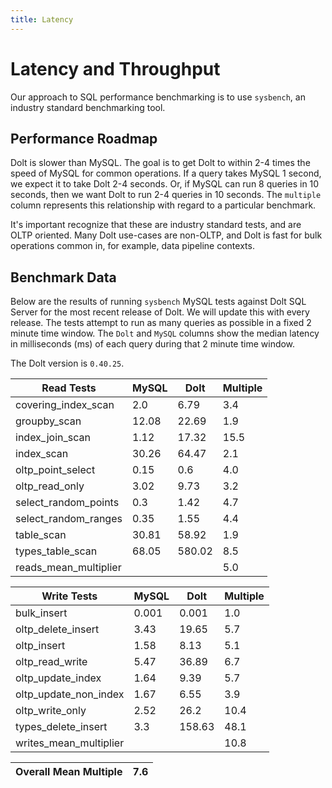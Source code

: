 ```yaml
---
title: Latency
---
```


# Latency and Throughput

Our approach to SQL performance benchmarking is to use `sysbench`, an
industry standard benchmarking tool.

## Performance Roadmap

Dolt is slower than MySQL. The goal is to get Dolt to within 2-4 times
the speed of MySQL for common operations. If a query takes MySQL 1
second, we expect it to take Dolt 2-4 seconds. Or, if MySQL can run 8
queries in 10 seconds, then we want Dolt to run 2-4 queries in 10
seconds. The `multiple` column represents this relationship with
regard to a particular benchmark.

It's important recognize that these are industry standard tests, and
are OLTP oriented. Many Dolt use-cases are non-OLTP, and Dolt is fast
for bulk operations common in, for example, data pipeline contexts.

## Benchmark Data

Below are the results of running `sysbench` MySQL tests against Dolt
SQL Server for the most recent release of Dolt. We will update this
with every release. The tests attempt to run as many queries as
possible in a fixed 2 minute time window. The `Dolt` and `MySQL`
columns show the median latency in milliseconds (ms) of each query 
during that 2 minute time window.

The Dolt version is `0.40.25`.
<!-- START_LATENCY_RESULTS_TABLE -->
|       Read Tests        | MySQL |  Dolt  | Multiple |
|-------------------------|-------|--------|----------|
| covering\_index\_scan   |   2.0 |   6.79 |      3.4 |
| groupby\_scan           | 12.08 |  22.69 |      1.9 |
| index\_join\_scan       |  1.12 |  17.32 |     15.5 |
| index\_scan             | 30.26 |  64.47 |      2.1 |
| oltp\_point\_select     |  0.15 |    0.6 |      4.0 |
| oltp\_read\_only        |  3.02 |   9.73 |      3.2 |
| select\_random\_points  |   0.3 |   1.42 |      4.7 |
| select\_random\_ranges  |  0.35 |   1.55 |      4.4 |
| table\_scan             | 30.81 |  58.92 |      1.9 |
| types\_table\_scan      | 68.05 | 580.02 |      8.5 |
| reads\_mean\_multiplier |       |        |      5.0 |

|       Write Tests        | MySQL |  Dolt  | Multiple |
|--------------------------|-------|--------|----------|
| bulk\_insert             | 0.001 |  0.001 |      1.0 |
| oltp\_delete\_insert     |  3.43 |  19.65 |      5.7 |
| oltp\_insert             |  1.58 |   8.13 |      5.1 |
| oltp\_read\_write        |  5.47 |  36.89 |      6.7 |
| oltp\_update\_index      |  1.64 |   9.39 |      5.7 |
| oltp\_update\_non\_index |  1.67 |   6.55 |      3.9 |
| oltp\_write\_only        |  2.52 |   26.2 |     10.4 |
| types\_delete\_insert    |   3.3 | 158.63 |     48.1 |
| writes\_mean\_multiplier |       |        |     10.8 |

| Overall Mean Multiple | 7.6 |
|-----------------------|-----|
<!-- END_LATENCY_RESULTS_TABLE -->
<br/>
